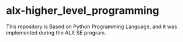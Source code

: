 # alx-higher_level_programming
This repository is Based on Python Programming Language,
and it was implemented during the ALX SE program.           
